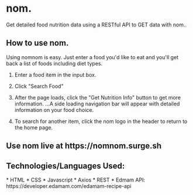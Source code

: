 <h1>nom.</h1>
Get detailed food nutrition data using a RESTful API to GET data with nom..


<h2>How to use nom.</h2>

Using nomnom is easy. Just enter a food you'd like to eat and you'll get back a list of foods including diet types.

1. Enter a food item in the input box.

2. Click "Search Food"

3. After the page loads, click the "Get Nutrition Info" button to get more information.
...A side loading navigation bar will appear with detailed information on your food choice.

4. To search for another item, click the nom logo in the header to return to the home page.



<h2>Use nom live at https://nomnom.surge.sh</h2>



<h2>Technologies/Languages Used:</h2>
* HTML
* CSS
* Javascript
* Axios
* REST
* Edmam API: https://developer.edamam.com/edamam-recipe-api


